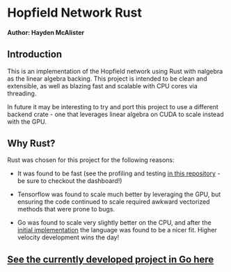 # Hopfield Network Rust
#### Author: Hayden McAlister

## Introduction

This is an implementation of the Hopfield network using Rust with nalgebra as the linear algebra backing. This project is intended to be clean and extensible, as well as blazing fast and scalable with CPU cores via threading. 

In future it may be interesting to try and port this project to use a different backend crate - one that leverages linear algebra on CUDA to scale instead with the GPU.


## Why Rust?

Rust was chosen for this project for the following reasons:

- It was found to be fast (see the profiling and testing [in this repository](https://github.com/hmcalister/Linear-Algebra-Profiling) - be sure to checkout the dashboard!)

- Tensorflow was found to scale much better by leveraging the GPU, but ensuring the code continued to scale required awkward vectorized methods that were prone to bugs.

- Go was found to scale very slightly better on the CPU, and after the [initial implementation](https://github.com/hmcalister/Hopfield-Network-Go) the language was found to be a nicer fit. Higher velocity development wins the day!

## [See the currently developed project in Go here](https://github.com/hmcalister/Hopfield-Network-Go)
